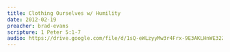 ```yaml
---
title: Clothing Ourselves w/ Humility
date: 2012-02-19
preacher: brad-evans
scripture: 1 Peter 5:1-7
audio: https://drive.google.com/file/d/1sQ-eWLzyyMw3r4Frx-9E3AKLHnWE32Zr/view
---
```

